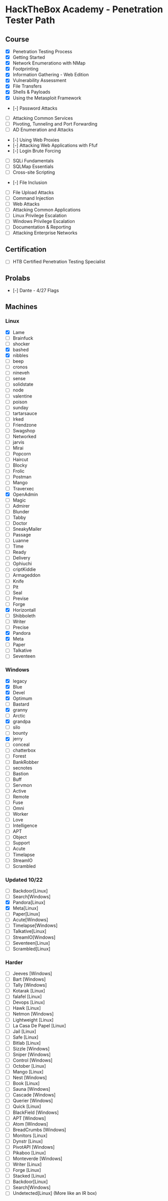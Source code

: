# HackTheBox Academy - Penetration Tester Path
## Course
* [X] Penetration Testing Process
* [X] Getting Started
* [X] Network Enumerationo with NMap
* [X] Footprinting
* [X] Information Gathering - Web Edition
* [X] Vulnerability Assessment
* [X] File Transfers
* [X] Shells & Payloads
* [X] Using the Metasploit Framework
* [-] Password Attacks
* [ ] Attacking Common Services
* [ ] Pivoting, Tunneling and Port Forwarding
* [ ] AD Enumeration and Attacks
* [-] Using Web Proxies
* [-] Attacking Web Applications with Ffuf
* [-] Login Brute Forcing
* [ ] SQLi Fundamentals
* [ ] SQLMap Essentials
* [ ] Cross-site Scripting
* [-] File Inclusion
* [ ] File Upload Attacks
* [ ] Command Injection
* [ ] Web Attacks
* [ ] Attacking Common Applications
* [ ] Linux Privilege Escalation
* [ ] Windows Privilege Escalation
* [ ] Documentation & Reporting
* [ ] Attacking Enterprise Networks

## Certification
* [ ] HTB Certified Penetration Testing Specialist

## Prolabs
* [-] Dante - 4/27 Flags

## Machines
### Linux
* [X] Lame
* [ ] Brainfuck
* [ ] shocker
* [X] bashed
* [X] nibbles
* [ ] beep
* [ ] cronos
* [ ] nineveh
* [ ] sense
* [ ] solidstate
* [ ] node
* [ ] valentine
* [ ] poison
* [ ] sunday
* [ ] tartarsauce
* [ ] Irked
* [ ] Friendzone
* [ ] Swagshop
* [ ] Networked
* [ ] jarvis
* [ ] Mirai
* [ ] Popcorn
* [ ] Haircut
* [ ] Blocky
* [ ] Frolic
* [ ] Postman
* [ ] Mango
* [ ] Traverxec
* [X] OpenAdmin
* [ ] Magic
* [ ] Admirer
* [ ] Blunder
* [ ] Tabby 
* [ ] Doctor
* [ ] SneakyMailer
* [ ] Passage
* [ ] Luanne
* [ ] Time
* [ ] Ready
* [ ] Delivery
* [ ] Ophiuchi
* [ ] criptKiddie
* [ ] Armageddon
* [ ] Knife
* [ ] Pit
* [ ] Seal
* [ ] Previse 
* [ ] Forge
* [X] Horizontall
* [ ] Shibboleth
* [ ] Writer
* [ ] Precise
* [X] Pandora
* [X] Meta
* [ ] Paper
* [ ] Talkative
* [ ] Seventeen

### Windows
* [X] legacy
* [X] Blue
* [X] Devel
* [X] Optimum
* [ ] Bastard
* [X] granny
* [ ] Arctic
* [X] grandpa
* [ ] silo
* [ ] bounty
* [X] jerry
* [ ] conceal
* [ ] chatterbox
* [ ] Forest
* [ ] BankRobber
* [ ] secnotes
* [ ] Bastion
* [ ] Buff
* [ ] Servmon
* [ ] Active
* [ ] Remote
* [ ] Fuse
* [ ] Omni
* [ ] Worker
* [ ] Love
* [ ] Intelligence
* [ ] APT
* [ ] Object
* [ ] Support
* [ ] Acute
* [ ] Timelapse
* [ ] StreamIO
* [ ] Scrambled

### Updated 10/22
* [ ] Backdoor[Linux]
* [ ] Search[Windows]
* [X] Pandora[Linux]
* [X] Meta[Linux]
* [ ] Paper[Linux]
* [ ] Acute[Windows]
* [ ] Timelapse[Windows]
* [ ] Talkative[Linux]
* [ ] StreamIO[Windows]
* [ ] Seventeen[Linux]
* [ ] Scrambled[Linux]

### Harder
* [ ] Jeeves [Windows]
* [ ] Bart   [Windows]
* [ ] Tally  [Windows]
* [ ] Kotarak [Linux]
* [ ] falafel [Linux]
* [ ] Devops [Linux]
* [ ] Hawk [Linux]
* [ ] Netmon [Windows]
* [ ] Lightweight [Linux]
* [ ] La Casa De Papel [Linux]
* [ ] Jail [Linux]
* [ ] Safe [Linux]
* [ ] Bitlab [Linux]
* [ ] Sizzle [Windows]
* [ ] Sniper [Windows]
* [ ] Control [Windows]
* [ ] October [Linux]
* [ ] Mango [Linux]
* [ ] Nest [Windows]
* [ ] Book [Linux]
* [ ] Sauna [Windows]
* [ ] Cascade [Windows]
* [ ] Querier [Windows]
* [ ] Quick [Linux]
* [ ] BlackField [Windows]
* [ ] APT [Windows]
* [ ] Atom [Windows]
* [ ] BreadCrumbs [Windows] 
* [ ] Monitors [Linux]
* [ ] Dynstr [Linux]
* [ ] PivotAPI [Windows]
* [ ] Pikaboo [Linux]
* [ ] Monteverde [Windows]
* [ ] Writer [Linux]
* [ ] Forge [Linux]
* [ ] Stacked [Linux]
* [ ] Backdoor[Linux]
* [ ] Search[Windows]
* [ ] Undetected[Linux] (More like an IR box)
